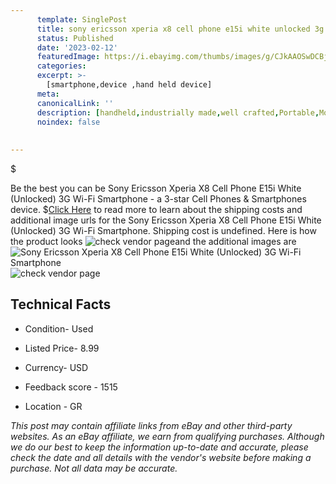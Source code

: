 ```yaml
---
      template: SinglePost
      title: sony ericsson xperia x8 cell phone e15i white unlocked 3g wi fi smartphone
      status: Published
      date: '2023-02-12'
      featuredImage: https://i.ebayimg.com/thumbs/images/g/CJkAAOSwDCBjqoQB/s-l225.jpg
      categories: 
      excerpt: >-
        [smartphone,device ,hand held device]
      meta:
      canonicalLink: ''
      description: [handheld,industrially made,well crafted,Portable,Mobile,Compact,Convenient,Lightweight,Maneuverable,Man-portable,Miniature,Carriable,Hand-held,Light,Holdable,Transportable,Mobile device,Pocket-sized,On-the-go,Wireless,Cordless,Compact size,Convenient size, smartphone,device ,hand held device]
      noindex: false
      
        
---
```

$

Be the best you can be  Sony Ericsson Xperia X8 Cell Phone E15i White (Unlocked) 3G Wi-Fi Smartphone - a 3-star Cell Phones & Smartphones device.
$[Click Here](https://www.ebay.com/itm/225328328818?hash=item34769d7072%3Ag%3ACJkAAOSwDCBjqoQB&mkevt=1&mkcid=1&mkrid=711-53200-19255-0&campid=%253CePNCampaignId%253E&customid=%253CreferenceId%253E&toolid=10049) to read more to learn about the shipping costs and additional image urls for the Sony Ericsson Xperia X8 Cell Phone E15i White (Unlocked) 3G Wi-Fi Smartphone. Shipping cost is undefined. Here is how the product looks ![check vendor page](https://i.ebayimg.com/thumbs/images/g/CJkAAOSwDCBjqoQB/s-l225.jpg)and the additional images are![Sony Ericsson Xperia X8 Cell Phone E15i White (Unlocked) 3G Wi-Fi Smartphone](https://i.ebayimg.com/images/g/CJkAAOSwDCBjqoQB/s-l1600.jpg)![check vendor page](https://origin-galleryplus.ebayimg.com/ws/web/225328328818_2_0_1/225x225.jpg,https://origin-galleryplus.ebayimg.com/ws/web/225328328818_3_0_1/225x225.jpg,https://origin-galleryplus.ebayimg.com/ws/web/225328328818_4_0_1/225x225.jpg,https://origin-galleryplus.ebayimg.com/ws/web/225328328818_5_0_1/225x225.jpg,https://origin-galleryplus.ebayimg.com/ws/web/225328328818_6_0_1/225x225.jpg,https://origin-galleryplus.ebayimg.com/ws/web/225328328818_7_0_1/225x225.jpg,https://origin-galleryplus.ebayimg.com/ws/web/225328328818_8_0_1/225x225.jpg,https://origin-galleryplus.ebayimg.com/ws/web/225328328818_9_0_1/225x225.jpg,https://origin-galleryplus.ebayimg.com/ws/web/225328328818_10_0_1/225x225.jpg,https://origin-galleryplus.ebayimg.com/ws/web/225328328818_11_0_1/225x225.jpg)



 ## Technical Facts 



     
      

 - Condition- Used 


      

 - Listed Price- 8.99 


      

 - Currency- USD 


      

 - Feedback score - 1515 


      

 - Location - GR 


      
      

 *_This post may contain affiliate links from eBay and other third-party websites. As an eBay affiliate, we earn from qualifying purchases. Although we do our best to keep the information up-to-date and accurate, please check the date and all details with the vendor's website before making a purchase. Not all data may be accurate._*







